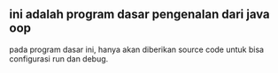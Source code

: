 ## ini adalah program dasar pengenalan dari java oop

pada program dasar ini, hanya akan diberikan source code untuk bisa configurasi run dan debug.